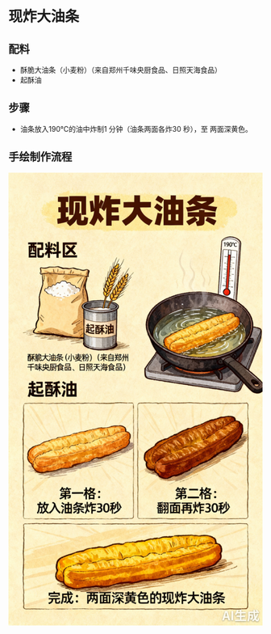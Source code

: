 # 现炸大油条

## 配料

- 酥脆大油条（小麦粉）（来自郑州千味央厨食品、日照天海食品）
- 起酥油

## 步骤

- 油条放入190℃的油中炸制1 分钟（油条两面各炸30 秒），至
  两面深黄色。

## 手绘制作流程

![手绘制作流程](../images/早餐/现炸大油条.jpg)

